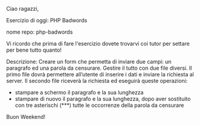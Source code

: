 Ciao ragazzi,

Esercizio di oggi: PHP Badwords

nome repo: php-badwords

Vi ricordo che prima di fare l'esercizio dovete trovarvi coi tutor per settare per bene tutto quanto!

Descrizione:
Creare un form che permetta di inviare due campi: un paragrafo ed una parola da censurare.
Gestire il tutto con due file diversi.
Il primo file dovrà permettere all’utente di inserire i dati e inviare la richiesta al server.
Il secondo file riceverà la richiesta ed eseguirà queste operazioni:
- stampare a schermo il paragrafo e la sua lunghezza
- stampare di nuovo il paragrafo e la sua lunghezza, dopo aver sostituito con tre asterischi (***) tutte le occorrenze della parola da censurare

Buon Weekend!